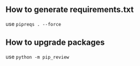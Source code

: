 ## How to generate requirements.txt

use ``` pipreqs . --force ```

## How to upgrade packages

use ``` python -m pip_review ```